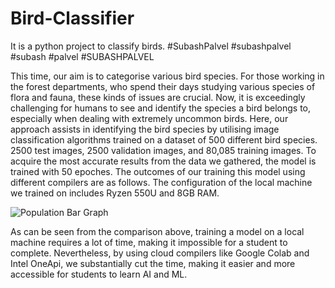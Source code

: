# Bird-Classifier
It is a python project to classify birds. #SubashPalvel #subashpalvel #subash #palvel #SUBASHPALVEL


This time, our aim is to categorise various bird species. For those working in the forest departments, who
spend their days studying various species of flora and fauna, these kinds of issues are crucial. Now, it is
exceedingly challenging for humans to see and identify the species a bird belongs to, especially when
dealing with extremely uncommon birds. Here, our approach assists in identifying the bird species by
utilising image classification algorithms trained on a dataset of 500 different bird species. 2500 test
images, 2500 validation images, and 80,085 training images. To acquire the most accurate results from
the data we gathered, the model is trained with 50 epoches. The outcomes of our training this model using
different compilers are as follows. The configuration of the local machine we trained on includes Ryzen
550U and 8GB RAM.


![Population Bar Graph](https://user-images.githubusercontent.com/79637176/224648526-7e61e4c5-2b11-4a2e-b1f3-64be54a13e55.png)


As can be seen from the comparison above, training a model on a local machine requires a lot of time, making it impossible for a student to complete. Nevertheless, by using cloud compilers like Google Colab and Intel OneApi, we substantially cut the time, making it easier and more accessible for students to learn AI and ML.
